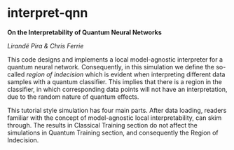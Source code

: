# interpret-qnn

**On the Interpretability of Quantum Neural Networks**

*Lirandë Pira & Chris Ferrie*

This code designs and implements a local model-agnostic interpreter for a quantum neural network. Consequently, in this simulation we define the so-called *region of indecision* which is evident when interpreting different data samples with a quantum classifier. This implies that there is a region in the classifier, in which corresponding data points will not have an interpretation, due to the random nature of quantum effects.

This tutorial style simulation has four main parts. After data loading, readers familiar with the concept of model-agnostic local interpretability, can skim through. The results in Classical Training section do not affect the simulations in Quantum Training section, and consequently the Region of Indecision.
